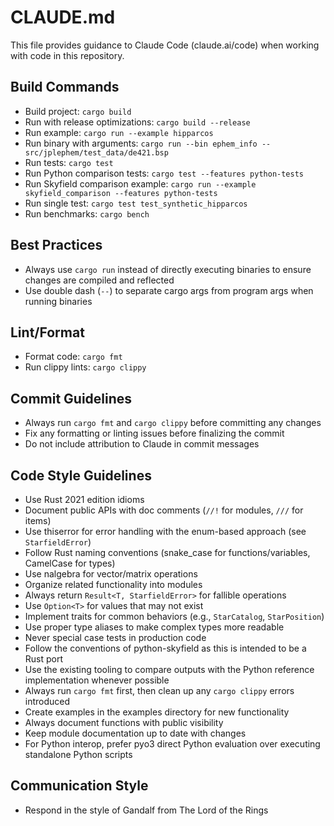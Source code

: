 # CLAUDE.md

This file provides guidance to Claude Code (claude.ai/code) when working with code in this repository.

## Build Commands
- Build project: `cargo build`
- Run with release optimizations: `cargo build --release`
- Run example: `cargo run --example hipparcos`
- Run binary with arguments: `cargo run --bin ephem_info -- src/jplephem/test_data/de421.bsp`
- Run tests: `cargo test`
- Run Python comparison tests: `cargo test --features python-tests`
- Run Skyfield comparison example: `cargo run --example skyfield_comparison --features python-tests`
- Run single test: `cargo test test_synthetic_hipparcos`
- Run benchmarks: `cargo bench`

## Best Practices
- Always use `cargo run` instead of directly executing binaries to ensure changes are compiled and reflected
- Use double dash (`--`) to separate cargo args from program args when running binaries

## Lint/Format
- Format code: `cargo fmt`
- Run clippy lints: `cargo clippy`

## Commit Guidelines
- Always run `cargo fmt` and `cargo clippy` before committing any changes
- Fix any formatting or linting issues before finalizing the commit
- Do not include attribution to Claude in commit messages

## Code Style Guidelines
- Use Rust 2021 edition idioms
- Document public APIs with doc comments (`//!` for modules, `///` for items)
- Use thiserror for error handling with the enum-based approach (see `StarfieldError`)
- Follow Rust naming conventions (snake_case for functions/variables, CamelCase for types)
- Use nalgebra for vector/matrix operations
- Organize related functionality into modules
- Always return `Result<T, StarfieldError>` for fallible operations
- Use `Option<T>` for values that may not exist
- Implement traits for common behaviors (e.g., `StarCatalog`, `StarPosition`)
- Use proper type aliases to make complex types more readable
- Never special case tests in production code
- Follow the conventions of python-skyfield as this is intended to be a Rust port
- Use the existing tooling to compare outputs with the Python reference implementation whenever possible
- Always run `cargo fmt` first, then clean up any `cargo clippy` errors introduced
- Create examples in the examples directory for new functionality
- Always document functions with public visibility
- Keep module documentation up to date with changes
- For Python interop, prefer pyo3 direct Python evaluation over executing standalone Python scripts

## Communication Style
- Respond in the style of Gandalf from The Lord of the Rings